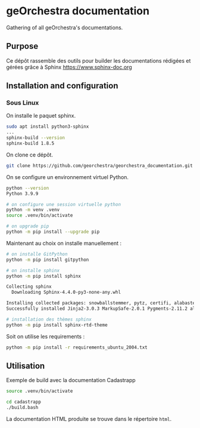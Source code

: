 # geOrchestra documentation

Gathering of all geOrchestra's documentations.


## Purpose

Ce dépôt rassemble des outils pour builder les documentations rédigées et gérées grâce à Sphinx https://www.sphinx-doc.org



## Installation and configuration

### Sous Linux

On installe le paquet sphinx.

```bash
sudo apt install python3-sphinx
...
sphinx-build --version
sphinx-build 1.8.5
```

On clone ce dépôt.

```bash
git clone https://github.com/georchestra/georchestra_documentation.git
```

On se configure un environnement virtuel Python.

```bash
python --version
Python 3.9.9

# on configure une session virtuelle python
python -m venv .venv
source .venv/bin/activate

# on upgrade pip
python -m pip install --upgrade pip
```

Maintenant au choix on installe manuellement :

```bash
# on installe GitPython
python -m pip install gitpython

# on installe sphinx
python -m pip install sphinx

Collecting sphinx
  Downloading Sphinx-4.4.0-py3-none-any.whl 

Installing collected packages: snowballstemmer, pytz, certifi, alabaster, zipp, urllib3, sphinxcontrib-serializinghtml, sphinxcontrib-qthelp, sphinxcontrib-jsmath, sphinxcontrib-htmlhelp, sphinxcontrib-devhelp, sphinxcontrib-applehelp, pyparsing, Pygments, MarkupSafe, imagesize, idna, docutils, charset-normalizer, babel, requests, packaging, Jinja2, importlib-metadata, sphinx
Successfully installed Jinja2-3.0.3 MarkupSafe-2.0.1 Pygments-2.11.2 alabaster-0.7.12 babel-2.9.1 certifi-2021.10.8 charset-normalizer-2.0.11 docutils-0.17.1 idna-3.3 imagesize-1.3.0 importlib-metadata-4.11.0 packaging-21.3 pyparsing-3.0.7 pytz-2021.3 requests-2.27.1 snowballstemmer-2.2.0 sphinx-4.4.0 sphinxcontrib-applehelp-1.0.2 sphinxcontrib-devhelp-1.0.2 sphinxcontrib-htmlhelp-2.0.0 sphinxcontrib-jsmath-1.0.1 sphinxcontrib-qthelp-1.0.3 sphinxcontrib-serializinghtml-1.1.5 urllib3-1.26.8 zipp-3.7.0

# installation des thèmes sphinx
python -m pip install sphinx-rtd-theme
```

Soit on utilise les requirements :

```bash
python -m pip install -r requirements_ubuntu_2004.txt
```


## Utilisation

Exemple de build avec la documentation Cadastrapp


```bash
source .venv/bin/activate

cd cadastrapp
./build.bash
```

La documentation HTML produite se trouve dans le répertoire `html`.